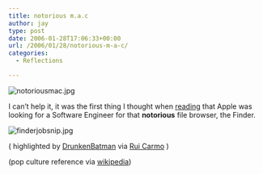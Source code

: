 ```yaml
---
title: notorious m.a.c
author: jay
type: post
date: 2006-01-28T17:06:33+00:00
url: /2006/01/28/notorious-m-a-c/
categories:
  - Reflections

---
```

![notoriousmac.jpg][1]

I can’t help it, it was the first thing I thought when [reading][2] that Apple was looking for a Software Engineer for that **notorious** file browser, the Finder.

![finderjobsnip.jpg][3]

( highlighted by [DrunkenBatman][4] via [Rui Carmo][5] )

(pop culture reference via [wikipedia][6])

 [1]: http://static.flickr.com/32/92269236_615f841774_o.jpg
 [2]: https://jobs.apple.com/cgi-bin/WebObjects/Employment.woa/wa/jobDescription?RequisitionID=2510614
 [3]: https://files.rambleon.org/images/2006/01/finderjobsnip.jpg
 [4]: http://www.drunkenblog.com/drunkenblog-archives/000751.html
 [5]: http://the.taoofmac.com/space/blog/2006-01-27
 [6]: http://en.wikipedia.org/wiki/The_Notorious_B.I.G.
